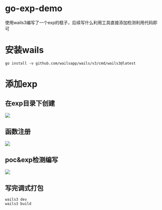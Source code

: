 # go-exp-demo
使用wails3编写了一个exp的框子，后续写什么利用工具直接添加检测利用代码即可

# 安装wails
```
go install -v github.com/wailsapp/wails/v3/cmd/wails3@latest
```
# 添加exp

## 在exp目录下创建

![](https://changge1001.oss-cn-nanjing.aliyuncs.com/img/25-03/20250728142656.png)

## 函数注册

![](https://changge1001.oss-cn-nanjing.aliyuncs.com/img/25-03/20250728142745.png)

## poc&exp检测编写

![](https://changge1001.oss-cn-nanjing.aliyuncs.com/img/25-03/20250728142949.png)

## 写完调式打包

```
wails3 dev   
wails3 build
```

